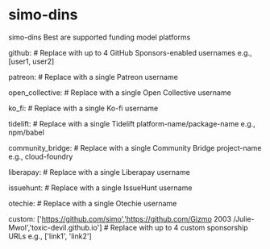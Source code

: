 # simo-dins
simo-dins Best
are supported funding model platforms

github: # Replace with up to 4 GitHub Sponsors-enabled usernames e.g., [user1, user2]

patreon: # Replace with a single Patreon username

open_collective: # Replace with a single Open Collective username

ko_fi: # Replace with a single Ko-fi username

tidelift: # Replace with a single Tidelift platform-name/package-name e.g., npm/babel

community_bridge: # Replace with a single Community Bridge project-name e.g., cloud-foundry

liberapay: # Replace with a single Liberapay username

issuehunt: # Replace with a single IssueHunt username

otechie: # Replace with a single Otechie username

custom: ['https://github.com/simo','https://github.com/Gizmo 2003 /Julie-Mwol','toxic-devil.github.io'] # Replace with up to 4 custom sponsorship URLs e.g., ['link1', 'link2']

